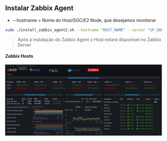 ## Instalar Zabbix Agent

 - --hostname = Nome do Host/5GC/E2 Node, que desejamos monitorar

```bash
sudo ./install_zabbix_agent2.sh --hostname "HOST_NAME" --server "IP_ZABBIX-SERVER" --metadata "O-RAN"
```

> Após a instalação do Zabbix Agent o Host estará disponível no Zabbix Server

#### Zabbix Hosts
<img src="https://raw.githubusercontent.com/PauloBigooD/O-RAN_Monitoring/refs/heads/main/figs/Dashboard.png">